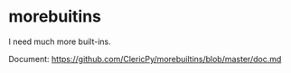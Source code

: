 # morebuitins

I need much more built-ins.

Document: https://github.com/ClericPy/morebuiltins/blob/master/doc.md
